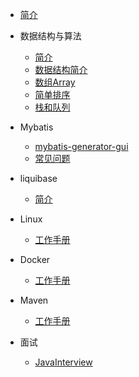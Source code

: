* [简介](README.md)

* 数据结构与算法
    * [简介](data_structure_and_algorithm/README.md)
    * [数据结构简介](data_structure_and_algorithm/DATA_STRUCTURE_INTRODUCTION.md)
    * [数组Array](data_structure_and_algorithm/ARRAY.md)
    * [简单排序](data_structure_and_algorithm/SIMPLE_SORT.md)
    * [栈和队列](data_structure_and_algorithm/STACK_QUEUE.md)
    
* Mybatis
   * [mybatis-generator-gui](mybatis/MYBATIS_GENERATOR_GUI.md)
   * [常见问题](mybatis/COMMON_PROBLEM.md)

* liquibase
   * [简介](liquibase/QUICK_START.md)

* Linux
   * [工作手册](linux/DOCS.md)

* Docker
   * [工作手册](docker/DOCS.md)

* Maven
   * [工作手册](maven/DOCS.md)

* 面试
   * [JavaInterview](interview/README.md)
